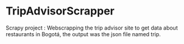# TripAdvisorScrapper

Scrapy project : Webscrapping the trip advisor site to get data about restaurants in Bogotá, the output was the json file named trip.
